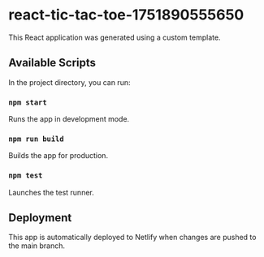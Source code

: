 # react-tic-tac-toe-1751890555650

This React application was generated using a custom template.

## Available Scripts

In the project directory, you can run:

### `npm start`
Runs the app in development mode.

### `npm run build`
Builds the app for production.

### `npm test`
Launches the test runner.

## Deployment

This app is automatically deployed to Netlify when changes are pushed to the main branch.
